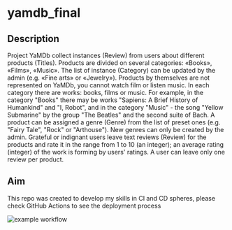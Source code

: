# yamdb_final


## Description

Project YaMDb collect instances (Review) from users about different products (Titles). Products are divided on several categories: «Books», «Films», «Music». The list of instance (Category) can be updated by the admin (e.g. «Fine arts» or «Jewelry»).
Products by themselves are not represented on YaMDb, you cannot watch film or listen music.
In each category there are works: books, films or music. For example, in the category "Books" there may be works "Sapiens: A Brief History of Humankind" and "I, Robot", and in the category "Music" - the song "Yellow Submarine" by the group "The Beatles" and the second suite of Bach.
A product can be assigned a genre (Genre) from the list of preset ones (e.g. "Fairy Tale", "Rock" or "Arthouse"). New genres can only be created by the admin.
Grateful or indignant users leave text reviews (Review) for the products and rate it in the range from 1 to 10 (an integer); an average rating (integer) of the work is forming by users' ratings. A user can leave only one review per product.

## Aim

This repo was created to develop my skills in CI and CD spheres, please check GitHub Actions to see the deployment process


![example workflow](https://github.com/yasinalizade/yamdb_final/actions/workflows/yamdb_workflow.yml/badge.svg)
